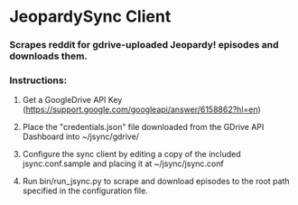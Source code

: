 # JeopardySync Client
### Scrapes reddit for gdrive-uploaded Jeopardy! episodes and downloads them.

### Instructions:
1. Get a GoogleDrive API Key (https://support.google.com/googleapi/answer/6158862?hl=en)

2. Place the "credentials.json" file downloaded from the GDrive API Dashboard into ~/jsync/gdrive/

3. Configure the sync client by editing a copy of the included jsync.conf.sample and placing it at ~/jsync/jsync.conf

4. Run bin/run_jsync.py to scrape and download episodes to the root path specified in the configuration file.


